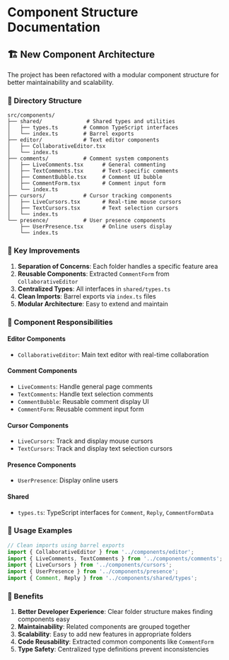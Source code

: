 # Component Structure Documentation

## 🏗️ New Component Architecture

The project has been refactored with a modular component structure for better maintainability and scalability.

### 📁 Directory Structure

```
src/components/
├── shared/              # Shared types and utilities
│   ├── types.ts        # Common TypeScript interfaces
│   └── index.ts        # Barrel exports
├── editor/             # Text editor components
│   ├── CollaborativeEditor.tsx
│   └── index.ts
├── comments/           # Comment system components
│   ├── LiveComments.tsx      # General commenting
│   ├── TextComments.tsx      # Text-specific comments
│   ├── CommentBubble.tsx     # Comment UI bubble
│   ├── CommentForm.tsx       # Comment input form
│   └── index.ts
├── cursors/            # Cursor tracking components
│   ├── LiveCursors.tsx       # Real-time mouse cursors
│   ├── TextCursors.tsx       # Text selection cursors
│   └── index.ts
└── presence/           # User presence components
    ├── UserPresence.tsx      # Online users display
    └── index.ts
```

### 🔧 Key Improvements

1. **Separation of Concerns**: Each folder handles a specific feature area
2. **Reusable Components**: Extracted `CommentForm` from `CollaborativeEditor`
3. **Centralized Types**: All interfaces in `shared/types.ts`
4. **Clean Imports**: Barrel exports via `index.ts` files
5. **Modular Architecture**: Easy to extend and maintain

### 📝 Component Responsibilities

#### **Editor Components**
- `CollaborativeEditor`: Main text editor with real-time collaboration

#### **Comment Components**
- `LiveComments`: Handle general page comments
- `TextComments`: Handle text selection comments
- `CommentBubble`: Reusable comment display UI
- `CommentForm`: Reusable comment input form

#### **Cursor Components**
- `LiveCursors`: Track and display mouse cursors
- `TextCursors`: Track and display text selection cursors

#### **Presence Components**
- `UserPresence`: Display online users

#### **Shared**
- `types.ts`: TypeScript interfaces for `Comment`, `Reply`, `CommentFormData`

### 🚀 Usage Examples

```typescript
// Clean imports using barrel exports
import { CollaborativeEditor } from '../components/editor';
import { LiveComments, TextComments } from '../components/comments';
import { LiveCursors } from '../components/cursors';
import { UserPresence } from '../components/presence';
import { Comment, Reply } from '../components/shared/types';
```

### 🎯 Benefits

1. **Better Developer Experience**: Clear folder structure makes finding components easy
2. **Maintainability**: Related components are grouped together
3. **Scalability**: Easy to add new features in appropriate folders
4. **Code Reusability**: Extracted common components like `CommentForm`
5. **Type Safety**: Centralized type definitions prevent inconsistencies
